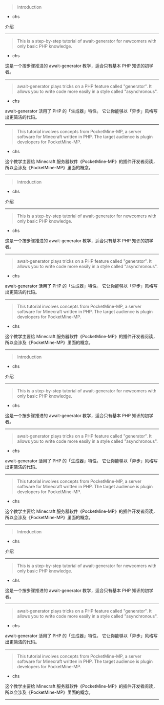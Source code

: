 > Introduction
   * chs

介绍

***
> This is a step\-by\-step tutorial of await\-generator
> for newcomers with only basic PHP knowledge\.
   * chs

这是一个按步骤推进的 await\-generator 教学，适合只有基本 PHP 知识的初学者。

***
> await\-generator plays tricks on a PHP feature called \"generator\"\.
> It allows you to write code more easily in a style called \"asynchronous\"\.
   * chs

await\-generator 活用了 PHP 的「生成器」特性。
它让你能够以「异步」风格写出更简洁的代码。

***
> This tutorial involves concepts from PocketMine\-MP,
> a server software for Minecraft written in PHP\.
> The target audience is plugin developers for PocketMine\-MP\.
   * chs

这个教学主要给 Minecraft 服务器软件《PocketMine\-MP》的插件开发者阅读，所以会涉及《PocketMine\-MP》里面的概念。

***
> Introduction
   * chs

介绍

***
> This is a step\-by\-step tutorial of await\-generator
> for newcomers with only basic PHP knowledge\.
   * chs

这是一个按步骤推进的 await\-generator 教学，适合只有基本 PHP 知识的初学者。

***
> await\-generator plays tricks on a PHP feature called \"generator\"\.
> It allows you to write code more easily in a style called \"asynchronous\"\.
   * chs

await\-generator 活用了 PHP 的「生成器」特性。
它让你能够以「异步」风格写出更简洁的代码。

***
> This tutorial involves concepts from PocketMine\-MP,
> a server software for Minecraft written in PHP\.
> The target audience is plugin developers for PocketMine\-MP\.
   * chs

这个教学主要给 Minecraft 服务器软件《PocketMine\-MP》的插件开发者阅读，所以会涉及《PocketMine\-MP》里面的概念。

***
> Introduction
   * chs

介绍

***
> This is a step\-by\-step tutorial of await\-generator
> for newcomers with only basic PHP knowledge\.
   * chs

这是一个按步骤推进的 await\-generator 教学，适合只有基本 PHP 知识的初学者。

***
> await\-generator plays tricks on a PHP feature called \"generator\"\.
> It allows you to write code more easily in a style called \"asynchronous\"\.
   * chs

await\-generator 活用了 PHP 的「生成器」特性。
它让你能够以「异步」风格写出更简洁的代码。

***
> This tutorial involves concepts from PocketMine\-MP,
> a server software for Minecraft written in PHP\.
> The target audience is plugin developers for PocketMine\-MP\.
   * chs

这个教学主要给 Minecraft 服务器软件《PocketMine\-MP》的插件开发者阅读，所以会涉及《PocketMine\-MP》里面的概念。

***
> Introduction
   * chs

介绍

***
> This is a step\-by\-step tutorial of await\-generator
> for newcomers with only basic PHP knowledge\.
   * chs

这是一个按步骤推进的 await\-generator 教学，适合只有基本 PHP 知识的初学者。

***
> await\-generator plays tricks on a PHP feature called \"generator\"\.
> It allows you to write code more easily in a style called \"asynchronous\"\.
   * chs

await\-generator 活用了 PHP 的「生成器」特性。
它让你能够以「异步」风格写出更简洁的代码。

***
> This tutorial involves concepts from PocketMine\-MP,
> a server software for Minecraft written in PHP\.
> The target audience is plugin developers for PocketMine\-MP\.
   * chs

这个教学主要给 Minecraft 服务器软件《PocketMine\-MP》的插件开发者阅读，所以会涉及《PocketMine\-MP》里面的概念。

***
